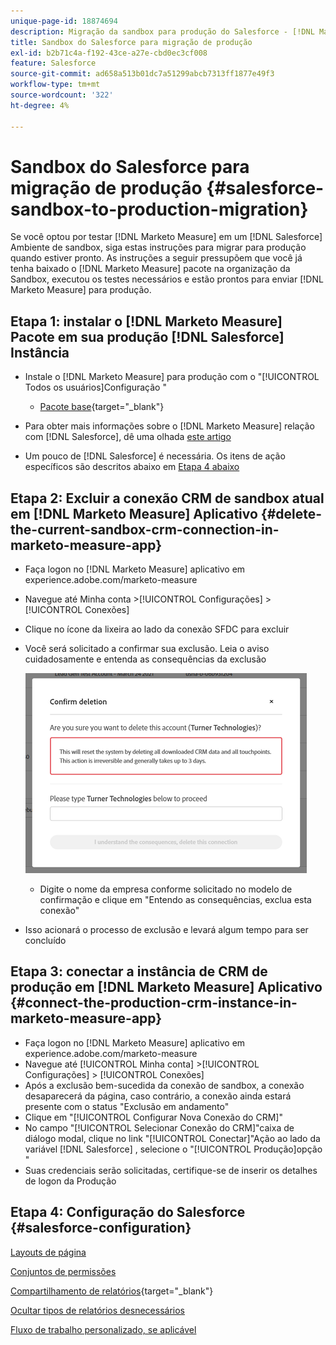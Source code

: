 ```yaml
---
unique-page-id: 18874694
description: Migração da sandbox para produção do Salesforce - [!DNL Marketo Measure] - Documentação do produto
title: Sandbox do Salesforce para migração de produção
exl-id: b2b71c4a-f192-43ce-a27e-cbd0ec3cf008
feature: Salesforce
source-git-commit: ad658a513b01dc7a51299abcb7313ff1877e49f3
workflow-type: tm+mt
source-wordcount: '322'
ht-degree: 4%

---
```


# Sandbox do Salesforce para migração de produção {#salesforce-sandbox-to-production-migration}

Se você optou por testar [!DNL Marketo Measure] em um [!DNL Salesforce] Ambiente de sandbox, siga estas instruções para migrar para produção quando estiver pronto. As instruções a seguir pressupõem que você já tenha baixado o [!DNL Marketo Measure] pacote na organização da Sandbox, executou os testes necessários e estão prontos para enviar [!DNL Marketo Measure] para produção.

## Etapa 1: instalar o [!DNL Marketo Measure] Pacote em sua produção [!DNL Salesforce] Instância

* Instale o [!DNL Marketo Measure] para produção com o &quot;[!UICONTROL Todos os usuários]Configuração &quot;

   * [Pacote base](https://appexchange.salesforce.com/appxListingDetail?listingId=a0N3000000B3KLuEAN){target="_blank"}

* Para obter mais informações sobre o [!DNL Marketo Measure] relação com [!DNL Salesforce], dê uma olhada [este artigo](/help/configuration-and-setup/marketo-measure-and-salesforce/how-marketo-measure-and-salesforce-interact.md)
* Um pouco de [!DNL Salesforce] é necessária. Os itens de ação específicos são descritos abaixo em [Etapa 4 abaixo](#salesforce-configuration)

## Etapa 2: Excluir a conexão CRM de sandbox atual em [!DNL Marketo Measure] Aplicativo {#delete-the-current-sandbox-crm-connection-in-marketo-measure-app}

* Faça logon no [!DNL Marketo Measure] aplicativo em experience.adobe.com/marketo-measure
* Navegue até Minha conta >[!UICONTROL Configurações] >[!UICONTROL Conexões]
* Clique no ícone da lixeira ao lado da conexão SFDC para excluir
* Você será solicitado a confirmar sua exclusão. Leia o aviso cuidadosamente e entenda as consequências da exclusão

  ![](assets/salesforce-sandbox-to-production-migration-1.png)

   * Digite o nome da empresa conforme solicitado no modelo de confirmação e clique em &quot;Entendo as consequências, exclua esta conexão&quot;
* Isso acionará o processo de exclusão e levará algum tempo para ser concluído

## Etapa 3: conectar a instância de CRM de produção em [!DNL Marketo Measure] Aplicativo {#connect-the-production-crm-instance-in-marketo-measure-app}

* Faça logon no [!DNL Marketo Measure] aplicativo em experience.adobe.com/marketo-measure
* Navegue até [!UICONTROL Minha conta] >[!UICONTROL Configurações] > [!UICONTROL Conexões]
* Após a exclusão bem-sucedida da conexão de sandbox, a conexão desaparecerá da página, caso contrário, a conexão ainda estará presente com o status &quot;Exclusão em andamento&quot;
* Clique em &quot;[!UICONTROL Configurar Nova Conexão do CRM]&quot;
* No campo &quot;[!UICONTROL Selecionar Conexão do CRM]&quot;caixa de diálogo modal, clique no link &quot;[!UICONTROL Conectar]&quot;Ação ao lado da variável [!DNL Salesforce] , selecione o &quot;[!UICONTROL Produção]opção &quot;
* Suas credenciais serão solicitadas, certifique-se de inserir os detalhes de logon da Produção

## Etapa 4: Configuração do Salesforce {#salesforce-configuration}

[Layouts de página](/help/configuration-and-setup/marketo-measure-and-salesforce/page-layout-instructions.md)

[Conjuntos de permissões](/help/configuration-and-setup/marketo-measure-and-salesforce/marketo-measure-permission-sets.md)

[Compartilhamento de relatórios](https://help.salesforce.com/articleView?id=analytics_share_folder.htm&amp;type=0){target="_blank"}

[Ocultar tipos de relatórios desnecessários](/help/configuration-and-setup/marketo-measure-and-salesforce/hiding-unnecessary-report-types.md)

[Fluxo de trabalho personalizado, se aplicável](/help/advanced-marketo-measure-features/custom-revenue-amount/using-a-custom-revenue-amount-field.md)
